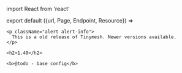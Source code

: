 import React from 'react'

export default ({url, Page, Endpoint, Resource}) =>
  <Resource resource="config/1.40" url={url} name="1.40">

    <p className="alert alert-info">
      This is a old release of Tinymesh. Newer versions available.
    </p>

    <h2>1.40</h2>

    <b>@todo - base config</b>
  </Resource>
